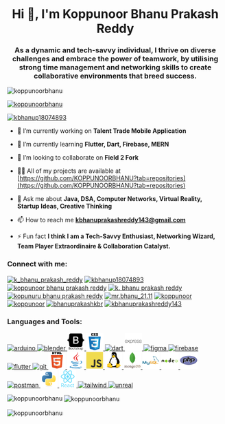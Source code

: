 <h1 align="center">Hi 👋, I'm Koppunoor Bhanu Prakash Reddy</h1>
<h3 align="center">As a dynamic and tech-savvy individual, I thrive on diverse challenges and embrace the power of teamwork, by utilising strong time management and networking skills to create collaborative environments that breed success.</h3>

<p align="left"> <img src="https://komarev.com/ghpvc/?username=koppunoorbhanu&label=Profile%20views&color=0e75b6&style=flat" alt="koppunoorbhanu" /> </p>

<p align="left"> <a href="https://github.com/ryo-ma/github-profile-trophy"><img src="https://github-profile-trophy.vercel.app/?username=koppunoorbhanu" alt="koppunoorbhanu" /></a> </p>

<p align="left"> <a href="https://twitter.com/kbhanup18074893" target="blank"><img src="https://img.shields.io/twitter/follow/kbhanup18074893?logo=twitter&style=for-the-badge" alt="kbhanup18074893" /></a> </p>

- 🔭 I’m currently working on **Talent Trade Mobile Application**

- 🌱 I’m currently learning **Flutter, Dart, Firebase, MERN**

- 👯 I’m looking to collaborate on **Field 2 Fork**

- 👨‍💻 All of my projects are available at [https://github.com/KOPPUNOORBHANU?tab=repositories](https://github.com/KOPPUNOORBHANU?tab=repositories)

- 💬 Ask me about **Java, DSA, Computer Networks, Virtual Reality, Startup Ideas, Creative Thinking**

- 📫 How to reach me **kbhanuprakashreddy143@gmail.com**

- ⚡ Fun fact **I think I am a Tech-Savvy Enthusiast, Networking Wizard, Team Player Extraordinaire & Collaboration Catalyst.**

<h3 align="left">Connect with me:</h3>
<p align="left">
<a href="https://codepen.io/k_bhanu_prakash_reddy" target="blank"><img align="center" src="https://raw.githubusercontent.com/rahuldkjain/github-profile-readme-generator/master/src/images/icons/Social/codepen.svg" alt="k_bhanu_prakash_reddy" height="30" width="40" /></a>
<a href="https://twitter.com/kbhanup18074893" target="blank"><img align="center" src="https://raw.githubusercontent.com/rahuldkjain/github-profile-readme-generator/master/src/images/icons/Social/twitter.svg" alt="kbhanup18074893" height="30" width="40" /></a>
<a href="https://linkedin.com/in/koppunoor bhanu prakash reddy" target="blank"><img align="center" src="https://raw.githubusercontent.com/rahuldkjain/github-profile-readme-generator/master/src/images/icons/Social/linked-in-alt.svg" alt="koppunoor bhanu prakash reddy" height="30" width="40" /></a>
<a href="https://kaggle.com/k. bhanu prakash reddy" target="blank"><img align="center" src="https://raw.githubusercontent.com/rahuldkjain/github-profile-readme-generator/master/src/images/icons/Social/kaggle.svg" alt="k. bhanu prakash reddy" height="30" width="40" /></a>
<a href="https://fb.com/kopunuru bhanu prakash reddy" target="blank"><img align="center" src="https://raw.githubusercontent.com/rahuldkjain/github-profile-readme-generator/master/src/images/icons/Social/facebook.svg" alt="kopunuru bhanu prakash reddy" height="30" width="40" /></a>
<a href="https://instagram.com/mr.bhanu_21.11" target="blank"><img align="center" src="https://raw.githubusercontent.com/rahuldkjain/github-profile-readme-generator/master/src/images/icons/Social/instagram.svg" alt="mr.bhanu_21.11" height="30" width="40" /></a>
<a href="https://www.codechef.com/users/koppunoor" target="blank"><img align="center" src="https://cdn.jsdelivr.net/npm/simple-icons@3.1.0/icons/codechef.svg" alt="koppunoor" height="30" width="40" /></a>
<a href="https://www.hackerrank.com/koppunoor" target="blank"><img align="center" src="https://raw.githubusercontent.com/rahuldkjain/github-profile-readme-generator/master/src/images/icons/Social/hackerrank.svg" alt="koppunoor" height="30" width="40" /></a>
<a href="https://www.leetcode.com/bhanuprakashkbr" target="blank"><img align="center" src="https://raw.githubusercontent.com/rahuldkjain/github-profile-readme-generator/master/src/images/icons/Social/leet-code.svg" alt="bhanuprakashkbr" height="30" width="40" /></a>
<a href="https://auth.geeksforgeeks.org/user/kbhanuprakashreddy143" target="blank"><img align="center" src="https://raw.githubusercontent.com/rahuldkjain/github-profile-readme-generator/master/src/images/icons/Social/geeks-for-geeks.svg" alt="kbhanuprakashreddy143" height="30" width="40" /></a>
</p>

<h3 align="left">Languages and Tools:</h3>
<p align="left"> <a href="https://www.arduino.cc/" target="_blank" rel="noreferrer"> <img src="https://cdn.worldvectorlogo.com/logos/arduino-1.svg" alt="arduino" width="40" height="40"/> </a> <a href="https://www.blender.org/" target="_blank" rel="noreferrer"> <img src="https://download.blender.org/branding/community/blender_community_badge_white.svg" alt="blender" width="40" height="40"/> </a> <a href="https://getbootstrap.com" target="_blank" rel="noreferrer"> <img src="https://raw.githubusercontent.com/devicons/devicon/master/icons/bootstrap/bootstrap-plain-wordmark.svg" alt="bootstrap" width="40" height="40"/> </a> <a href="https://www.w3schools.com/css/" target="_blank" rel="noreferrer"> <img src="https://raw.githubusercontent.com/devicons/devicon/master/icons/css3/css3-original-wordmark.svg" alt="css3" width="40" height="40"/> </a> <a href="https://dart.dev" target="_blank" rel="noreferrer"> <img src="https://www.vectorlogo.zone/logos/dartlang/dartlang-icon.svg" alt="dart" width="40" height="40"/> </a> <a href="https://expressjs.com" target="_blank" rel="noreferrer"> <img src="https://raw.githubusercontent.com/devicons/devicon/master/icons/express/express-original-wordmark.svg" alt="express" width="40" height="40"/> </a> <a href="https://www.figma.com/" target="_blank" rel="noreferrer"> <img src="https://www.vectorlogo.zone/logos/figma/figma-icon.svg" alt="figma" width="40" height="40"/> </a> <a href="https://firebase.google.com/" target="_blank" rel="noreferrer"> <img src="https://www.vectorlogo.zone/logos/firebase/firebase-icon.svg" alt="firebase" width="40" height="40"/> </a> <a href="https://flutter.dev" target="_blank" rel="noreferrer"> <img src="https://www.vectorlogo.zone/logos/flutterio/flutterio-icon.svg" alt="flutter" width="40" height="40"/> </a> <a href="https://git-scm.com/" target="_blank" rel="noreferrer"> <img src="https://www.vectorlogo.zone/logos/git-scm/git-scm-icon.svg" alt="git" width="40" height="40"/> </a> <a href="https://www.w3.org/html/" target="_blank" rel="noreferrer"> <img src="https://raw.githubusercontent.com/devicons/devicon/master/icons/html5/html5-original-wordmark.svg" alt="html5" width="40" height="40"/> </a> <a href="https://www.java.com" target="_blank" rel="noreferrer"> <img src="https://raw.githubusercontent.com/devicons/devicon/master/icons/java/java-original.svg" alt="java" width="40" height="40"/> </a> <a href="https://developer.mozilla.org/en-US/docs/Web/JavaScript" target="_blank" rel="noreferrer"> <img src="https://raw.githubusercontent.com/devicons/devicon/master/icons/javascript/javascript-original.svg" alt="javascript" width="40" height="40"/> </a> <a href="https://www.linux.org/" target="_blank" rel="noreferrer"> <img src="https://raw.githubusercontent.com/devicons/devicon/master/icons/linux/linux-original.svg" alt="linux" width="40" height="40"/> </a> <a href="https://www.mongodb.com/" target="_blank" rel="noreferrer"> <img src="https://raw.githubusercontent.com/devicons/devicon/master/icons/mongodb/mongodb-original-wordmark.svg" alt="mongodb" width="40" height="40"/> </a> <a href="https://www.mysql.com/" target="_blank" rel="noreferrer"> <img src="https://raw.githubusercontent.com/devicons/devicon/master/icons/mysql/mysql-original-wordmark.svg" alt="mysql" width="40" height="40"/> </a> <a href="https://nodejs.org" target="_blank" rel="noreferrer"> <img src="https://raw.githubusercontent.com/devicons/devicon/master/icons/nodejs/nodejs-original-wordmark.svg" alt="nodejs" width="40" height="40"/> </a> <a href="https://www.php.net" target="_blank" rel="noreferrer"> <img src="https://raw.githubusercontent.com/devicons/devicon/master/icons/php/php-original.svg" alt="php" width="40" height="40"/> </a> <a href="https://postman.com" target="_blank" rel="noreferrer"> <img src="https://www.vectorlogo.zone/logos/getpostman/getpostman-icon.svg" alt="postman" width="40" height="40"/> </a> <a href="https://www.python.org" target="_blank" rel="noreferrer"> <img src="https://raw.githubusercontent.com/devicons/devicon/master/icons/python/python-original.svg" alt="python" width="40" height="40"/> </a> <a href="https://reactjs.org/" target="_blank" rel="noreferrer"> <img src="https://raw.githubusercontent.com/devicons/devicon/master/icons/react/react-original-wordmark.svg" alt="react" width="40" height="40"/> </a> <a href="https://tailwindcss.com/" target="_blank" rel="noreferrer"> <img src="https://www.vectorlogo.zone/logos/tailwindcss/tailwindcss-icon.svg" alt="tailwind" width="40" height="40"/> </a> <a href="https://unrealengine.com/" target="_blank" rel="noreferrer"> <img src="https://raw.githubusercontent.com/kenangundogan/fontisto/036b7eca71aab1bef8e6a0518f7329f13ed62f6b/icons/svg/brand/unreal-engine.svg" alt="unreal" width="40" height="40"/> </a> </p>

<p><img align="left" src="https://github-readme-stats.vercel.app/api/top-langs?username=koppunoorbhanu&show_icons=true&locale=en&layout=compact" alt="koppunoorbhanu" /></p>

<p>&nbsp;<img align="center" src="https://github-readme-stats.vercel.app/api?username=koppunoorbhanu&show_icons=true&locale=en" alt="koppunoorbhanu" /></p>

<p><img align="center" src="https://github-readme-streak-stats.herokuapp.com/?user=koppunoorbhanu&" alt="koppunoorbhanu" /></p>
